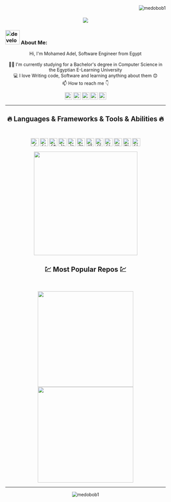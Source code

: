 <img align="right" src="https://visitor-badge.laobi.icu/badge?page_id=medobob1/medobob1" alt="medobob1">    
<!-- [![Typing SVG](http://readme-typing-svg.herokuapp.com?font=Fira+Code&size=15&pause=1000&width=435&lines=Howdy%2C+and+welcome+to+my+profile+%F0%9F%98%81;My+name+is+Mohamed+Adel+but+you+call+me+Medo+%F0%9F%98%8A;I'm+a+programming+polyglot+%E2%9D%A4;Who+loves+to+speak+in+the+languages+of+the+digital+world+%F0%9F%98%8E;I+love+all+kinds+of+Software+Development+%F0%9F%A4%97)](https://git.io/typing-svg)  -->

<h1 align="center">
  <a href="https://git.io/typing-svg">
    <img src="http://readme-typing-svg.herokuapp.com?font=Fira+Code&size=15&pause=1000&width=435&lines=Howdy%2C+and+welcome+to+my+profile+%F0%9F%98%81;My+name+is+Mohamed+Adel+but+you+call+me+Medo+%F0%9F%98%8A;I'm+a+programming+polyglot+%E2%9D%A4;Who+loves+to+speak+in+the+languages+of+the+digital+world+%F0%9F%98%8E;I+love+all+kinds+of+Software+Development+%F0%9F%A4%97">
  </a>
</h1>
   
###  <img src="/images/Developer.gif" alt="developer gif"  height="45px">  About Me:
<p align="center">
  Hi, I'm Mohamed Adel, Software Engineer from Egypt
  <br>
  <br>
  👨‍🎓 I'm currently studying for a Bachelor's degree in Computer Science in the Egyptian E-Learning University
  <br>
  💻 I love Writing code, Software and learning anything about them 😊
  <br>
  📫 How to reach me 👇
</p>
<p align="center"> <a href="https://www.linkedin.com/in/mohamed-adel-dev/"><img src="https://img.shields.io/badge/linkedin-%230077B5.svg?&style=for-the-badge&logo=linkedin&logoColor=white" height=23></a> <a href="mailto:moadelwo77@gmail.com"><img src="https://img.shields.io/badge/Gmail-D14836?style=for-the-badge&logo=gmail&logoColor=white" height=23></a> <a href="http://wa.me//201287231102"><img src="https://img.shields.io/badge/WhatsApp-25D366?style=for-the-badge&logo=whatsapp&logoColor=white" height=23></a> <a href="https://www.facebook.com/mohamedadeldev"><img src="https://img.shields.io/badge/Facebook-1877F2?style=for-the-badge&logo=facebook&logoColor=white" height=23></a> <a href="https://github.com/medobob1/"><img src="https://img.shields.io/badge/GitHub-100000?style=for-the-badge&logo=github&logoColor=white" height=23></a></p>
<hr>
<h2 align="center">🔥 Languages & Frameworks & Tools & Abilities 🔥</h2><br>
<p align="center">
  <code><img title="C" height="25" src="https://upload.wikimedia.org/wikipedia/commons/1/18/C_Programming_Language.svg"></code>
  <code><img title="C++" height="25" src="https://upload.wikimedia.org/wikipedia/commons/1/18/ISO_C%2B%2B_Logo.svg"></code>
  <code><img title="C#" height="25" src="https://upload.wikimedia.org/wikipedia/commons/0/0d/C_Sharp_wordmark.svg"></code>
  <code><img title="Java" height="25" src="https://upload.wikimedia.org/wikipedia/commons/b/bc/Faenza-text-x-java.svg"></code>
  <code><img title="Javascript" height="25" src="https://upload.wikimedia.org/wikipedia/commons/9/99/Unofficial_JavaScript_logo_2.svg"></code>
  <code><img title="Problem Solving" height="25" src="https://upload.wikimedia.org/wikipedia/commons/a/a6/Rubik%27s_cube.svg"></code>
  <code><img title="HTML5" height="25" src="https://upload.wikimedia.org/wikipedia/commons/6/61/HTML5_logo_and_wordmark.svg"></code>
  <code><img title="CSS" height="25" src="https://upload.wikimedia.org/wikipedia/commons/d/d5/CSS3_logo_and_wordmark.svg"></code>
  <code><img title="Git" height="25" src="https://upload.wikimedia.org/wikipedia/commons/e/e0/Git-logo.svg"></code>
  <code><img title="Visual Studio Code" height="25" src="https://upload.wikimedia.org/wikipedia/commons/9/9a/Visual_Studio_Code_1.35_icon.svg"></code>
  <code><img title="Microsoft Visual Studio" height="25" src="https://upload.wikimedia.org/wikipedia/commons/2/2c/Visual_Studio_Icon_2022.svg"></code>
  <code><img title="GitHub" height="25" src="https://upload.wikimedia.org/wikipedia/commons/9/95/Font_Awesome_5_brands_github.svg"></code>
</p>

<p align="center">
<a href="https://github.com/medobob1/">
      <img width=325  src="[![Top Langs](https://github-readme-stats.vercel.app/api/top-langs/?username=medobob1)](https://github.com/anuraghazra/github-readme-stats)" />
 </a>
</p>

<h2 align="center">💹 Most Popular Repos 💹</h2>
<br>
<p align="center">
<a href="https://github.com/medobob1/Medobob">
  <img width=300 align="center" src="https://github-readme-stats.vercel.app/api/pin/?username=medobob1&repo=Medobob&title_color=ffffff&text_color=c9cacc&icon_color=2bbc8a&bg_color=1d1f21" />
</a>   
  
<a href="https://github.com/medobob1/Contact-app">
  <img width=300 align="center" src="https://github-readme-stats.vercel.app/api/pin/?username=medobob1&repo=Contact-app&title_color=ffffff&text_color=c9cacc&icon_color=2bbc8a&bg_color=1d1f21" />
</a>    

</p>

<hr>

<p  align="center">
<img src="https://visitor-badge.laobi.icu/badge?page_id=medobob1" alt="medobob1"/>       
</p>
